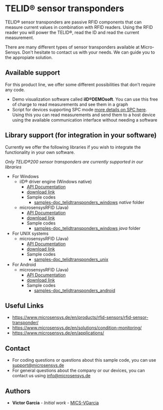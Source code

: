 # TELID® sensor transponders
TELID® sensor transponders are passive RFID components that can measure current values in combination with RFID readers.
Using the RFID reader you will power the TELID®, read the ID and read the current measurement. 

There are many different types of sensor transponders available at Micro-Sensys. Don't hesitate to contact us with your needs. We can guide you to the appropiate solution.

## Available support
For this product line, we offer some different possibilities that don't require any code.
* Demo visualization software called **iID®DEMOsoft**. You can use this free of charge to read measurements and see them in a graph
* Script for devices supporting SPC mode [more details on SPC here](../../communication-modes/spc). Using this you can read measurements and send them to a host device using the available communication interface without needing a software

## Library support (for integration in your software)
Currently we offer the following libraries if you wish to integrate the functionality in your own software.

*Only TELID®200 sensor transponders are currently supported in our libraries*

* For Windows
    * iID® driver engine (Windows native)
        * [API Documentation](https://www.microsensys.de/downloads/DevSamples/Libraries/Windows/iID%20driver%20engine%20-%20Native%20driver/APIDoc_iIDDriver3000PRO_1059_E.pdf)
        * [download link](https://www.microsensys.de/downloads/DevSamples/Libraries/Windows/iID%20driver%20engine%20-%20Native%20driver/)
        * Sample codes
            * [samples-doc_telidtransponders_windows](https://github.com/Micro-Sensys/samples-doc_telidtransponders_windows) *native* folder
    * microsensysRFID (Java)
        * [API Documentation](https://www.microsensys.de/downloads/DevSamples/Libraries/Windows/microsensysRFID%20-%20jar%20library/APIDoc%20MicroSensys%20iID3000%20Java%20API%20-%20Windows%20E6_2.pdf)
        * [download link](https://www.microsensys.de/downloads/DevSamples/Libraries/Windows/microsensysRFID%20-%20jar%20library/)
        * Sample codes
            * [samples-doc_telidtransponders_windows](https://github.com/Micro-Sensys/samples-doc_telidtransponders_windows) *java* folder
* For UNIX systems
    * microsensysRFID (Java)
        * [API Documentation](https://www.microsensys.de/downloads/DevSamples/Libraries/UNIX/microsensysRFID%20-%20jar%20library/APIDoc%20MicroSensys%20iID3000%20Java%20API%20-%20UNIX%20E6_2.pdf)
        * [download link](https://www.microsensys.de/downloads/DevSamples/Libraries/UNIX/microsensysRFID%20-%20jar%20library/)
        * Sample codes
            * [samples-doc_telidtransponders_unix](https://github.com/Micro-Sensys/samples-doc_telidtransponders_unix)
* For Android
    * microsensysRFID (Java)
        * [API Documentation](https://www.microsensys.de/downloads/DevSamples/Libraries/Android/microsensysRFID%20-%20aar%20library/APIDoc%20MicroSensys%20iID3000%20Java%20API%20-%20Android%20E6_2.pdf)
        * [download link](https://www.microsensys.de/downloads/DevSamples/Libraries/Android/microsensysRFID%20-%20aar%20library/)
        * Sample codes
            * [samples-doc_telidtransponders_android](https://github.com/Micro-Sensys/samples-doc_telidtransponders_android)

## Useful Links
* https://www.microsensys.de/en/products/rfid-sensors/rfid-sensor-transponder/
* https://www.microsensys.de/en/solutions/condition-monitoring/
* https://www.microsensys.de/en/applications/

## Contact
* For coding questions or questions about this sample code, you can use [support@microsensys.de](mailto:support@microsensys.de)
* For general questions about the company or our devices, you can contact us using [info@microsensys.de](mailto:info@microsensys.de)

## Authors

* **Victor Garcia** - *Initial work* - [MICS-VGarcia](https://github.com/MICS-VGarcia/)
